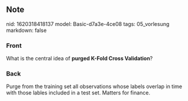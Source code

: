 ## Note
nid: 1620318418137
model: Basic-d7a3e-4ce08
tags: 05_vorlesung
markdown: false

### Front
What is the central idea of <b>purged K-Fold Cross Validation</b>?

### Back
Purge from the training set all observations whose labels overlap
in time with those lables included in a test set. Matters for
finance.
